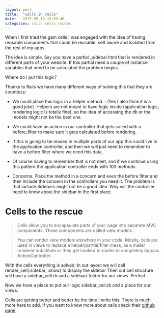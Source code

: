```yaml
---
layout: post
title:  "Cells in rails"
date:   2015-05-19 19:59:46
categories: rails cells routes
---
```

When I first tried the gem cells I was engaged with the idea of having reusable
components that could be reusable, self aware and isolated from the rest of my apps.

The idea is simple. Say you have a partial _sidebar.html that is rendered in
different parts of your website. If this partial need a couple of instance variables
that need to be calculated the problem begins.

Where do I put this logic?

Thanks to Rails we have many different ways of solving this that they are countless:

- We could place this logic in a helper method... (Yes I also think it is a good joke). Helpers are not meant to have logic inside (application logic, rendering logic is totally fine), so the idea of accessing the db or the models might not be the best one.

- We could have an action in our controller that gets called with a before_filter to make sure it gets calculated before rendering.

- If this is going to be reused in multiple parts of our app this could live in the application controller, and then we will just need to remember to have a before filter where we need this data.

- Of course having to remember that is not neet, and if we continue using this pattern the application controller ends with 100 methods.

- Concerns. Place the method in a concern and even the before filter and then include the concern in the controllers you need it. The problem is that include Sidebars might not be a good idea. Why will the controller need to know about the sidebar in the first place.

# Cells to the rescue

> Cells allow you to encapsulate parts of your page into separate MVC components. These components are called view models.

> You can render view models anywhere in your code. Mostly, cells are used in views to replace a helper/partial/filter mess, as a mailer renderer substitute or they get hooked to routes to completely bypass ActionController.


With the cells everything is solved:
In out layout we will call render_cell(:sidebar, :show) to display the sidebar
Then out cell structure will have a sidebar_cell.rb and a sidebar/ folder for our views. Perfect.

Now we have a place to put our logic sidebar_cell.rb and a place for our views.

Cells are getting better and better by the time I write this. There is much more here to add. If you want to know more about cells check their [github page](https://github.com/apotonick/cells)
